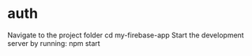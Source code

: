 # auth
Navigate to the project folder
cd my-firebase-app
Start the development server by running: 
npm start